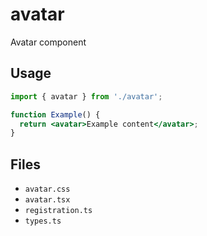 # avatar

Avatar component

## Usage

```jsx
import { avatar } from './avatar';

function Example() {
  return <avatar>Example content</avatar>;
}
```

## Files

- `avatar.css`
- `avatar.tsx`
- `registration.ts`
- `types.ts`

